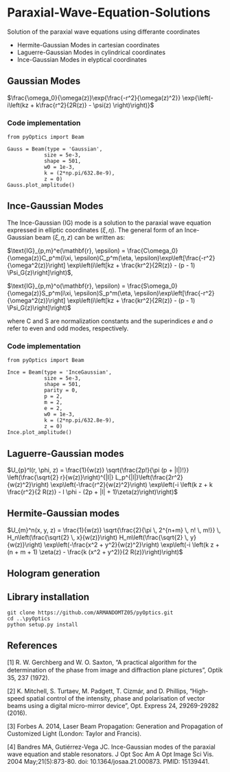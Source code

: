 # Paraxial-Wave-Equation-Solutions
 Solution of the paraxial wave equations using differante coordinates

 * Hermite-Gaussian Modes in cartesian coordinates
 * Laguerre-Gaussian Modes in cylindrical coordinates
 * Ince-Gaussian Modes in elyptical coordinates


## Gaussian Modes
$\frac{\omega_0}{\omega(z)}\exp{\frac{-r^2}{\omega(z)^2}} \exp{\left(-i\left(kz + k\frac{r^2}{2R(z)} - \psi(z) \right)\right)}$

### Code implementation

```
from pyOptics import Beam

Gauss = Beam(type = 'Gaussian',
            size = 5e-3, 
            shape = 501, 
            w0 = 1e-3, 
            k = (2*np.pi/632.8e-9),
            z = 0)
Gauss.plot_amplitude()
```

## Ince-Gaussian Modes
The Ince-Gaussian (IG) mode is a solution to the paraxial wave equation expressed in elliptic coordinates $(\xi, \eta)$. The general form of an Ince-Gaussian beam $(\xi, \eta, z)$ can be written as:

$\text{IG}_{p,m}^e(\mathbf{r}, \epsilon) = \frac{C\omega_0}{\omega(z)}C_p^m(i\xi, \epsilon)C_p^m(\eta, \epsilon)\exp\left[\frac{-r^2}{\omega^2(z)}\right] \exp\left(i\left[kz + \frac{kr^2}{2R(z)} - (p - 1) \Psi_G(z)\right]\right)$,

$\text{IG}_{p,m}^o(\mathbf{r}, \epsilon) = \frac{S\omega_0}{\omega(z)}S_p^m(i\xi, \epsilon)S_p^m(\eta, \epsilon)\exp\left[\frac{-r^2}{\omega^2(z)}\right] \exp\left(i\left[kz + \frac{kr^2}{2R(z)} - (p - 1) \Psi_G(z)\right]\right)$

where C and S are normalization constants and the superindices $e$ and $o$ refer to even and odd modes, respectively.

### Code implementation

```
from pyOptics import Beam

Ince = Beam(type = 'InceGaussian',
            size = 5e-3, 
            shape = 501,
            parity = 0,
            p = 2,
            m = 2,
            e = 2,            
            w0 = 1e-3, 
            k = (2*np.pi/632.8e-9),
            z = 0)
Ince.plot_amplitude()
```



## Laguerre-Gaussian modes

$U_{p}^l(r, \phi, z) = \frac{1}{w(z)} \sqrt{\frac{2p!}{\pi (p + |l|)!}} \left(\frac{\sqrt{2} r}{w(z)}\right)^{|l|} L_p^{|l|}\left(\frac{2r^2}{w(z)^2}\right) \exp\left(-\frac{r^2}{w(z)^2}\right) \exp\left(-i \left(k z + k \frac{r^2}{2 R(z)} - l \phi - (2p + |l| + 1)\zeta(z)\right)\right)$

## Hermite-Gaussian modes

$U_{m}^n(x, y, z) = \frac{1}{w(z)} \sqrt{\frac{2}{\pi \, 2^{n+m} \, n! \, m!}} \, H_n\left(\frac{\sqrt{2} \, x}{w(z)}\right) H_m\left(\frac{\sqrt{2} \, y}{w(z)}\right) \exp\left(-\frac{x^2 + y^2}{w(z)^2}\right) \exp\left(-i \left(k z + (n + m + 1) \zeta(z) - \frac{k (x^2 + y^2)}{2 R(z)}\right)\right)$


## Hologram generation


## Library installation
```
git clone https://github.com/ARMANDOMTZ05/pyOptics.git
cd ..\pyOptics
python setup.py install
```

## References

[1] R. W. Gerchberg and W. O. Saxton, “A practical algorithm for the determination of the phase from image and diﬀraction plane pictures”, Optik 35, 237 (1972).

[2] K. Mitchell, S. Turtaev, M. Padgett, T. Cizmár, and D. Phillips, “High-speed spatial control of the intensity, phase and polarisation of vector beams using a digital micro-mirror device”, Opt. Express 24, 29269-29282 (2016).

[3] Forbes A. 2014, Laser Beam Propagation: Generation and Propagation of Customized Light (London: Taylor and Francis).

[4] Bandres MA, Gutiérrez-Vega JC. Ince-Gaussian modes of the paraxial wave equation and stable resonators. J Opt Soc Am A Opt Image Sci Vis. 2004 May;21(5):873-80. doi: 10.1364/josaa.21.000873. PMID: 15139441.
